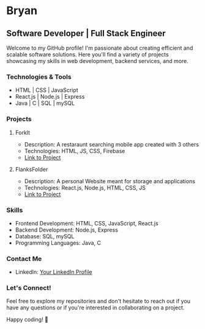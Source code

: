 # Bryan

## Software Developer | Full Stack Engineer

Welcome to my GitHub profile! I'm passionate about creating efficient and scalable software solutions. Here you'll find a variety of projects showcasing my skills in web development, backend services, and more.


### Technologies & Tools

- HTML | CSS | JavaScript
- React.js | Node.js | Express
- Java | C | SQL | mySQL

### Projects

1. ForkIt
   - Description: A restaraunt searching mobile app created with 3 others
   - Technologies: HTML, JS, CSS, Firebase
   - [Link to Project]([link/to/project](https://github.com/calvinnleeee/1800_202330_BBY26))
    

2. FlanksFolder
   - Description: A personal Website meant for storage and applications
   - Technologies: React.js, Node.js, HTML, CSS, JS
   - [Link to Project]([link/to/project](https://github.com/Flanks365/FlanksFolder))
   

### Skills

- Frontend Development: HTML, CSS, JavaScript, React.js
- Backend Development: Node.js, Express
- Database: SQL, mySQL
- Programming Languages: Java, C

### Contact Me

- LinkedIn: [Your LinkedIn Profile]([link/to/linkedin](https://www.linkedin.com/in/bryan-le-89a8b52a8/))

### Let's Connect!

Feel free to explore my repositories and don't hesitate to reach out if you have any questions or if you're interested in collaborating on a project.

Happy coding! 🚀

